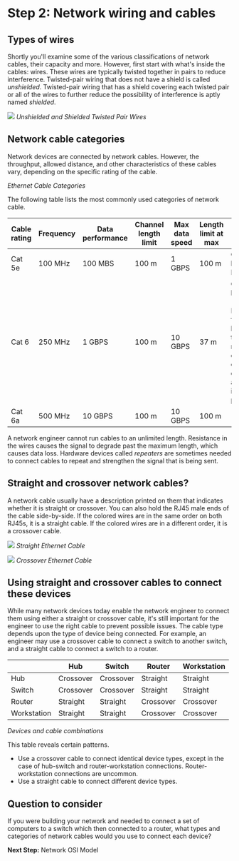 
# Step 2: Network wiring and cables

## Types of wires

Shortly you'll examine some of the various classifications of network cables, their capacity and more. However, first start with what's inside the cables: wires. These wires are typically twisted together in pairs to reduce interference. Twisted-pair wiring that does not have a shield is called *unshielded*. Twisted-pair wiring that has a shield covering each twisted pair or all of the wires to further reduce the possibility of interference is aptly named *shielded*.

![](/posts/files/networking-102-the-topologies/assets/images/twisted-pair.png)
*Unshielded and Shielded Twisted Pair Wires*

## Network cable categories

Network devices are connected by network cables. However, the throughput, allowed distance, and other characteristics of these cables vary, depending on the specific rating of the cable.

*Ethernet Cable Categories*

The following table lists the most commonly used categories of network cable.

| Cable rating | Frequency | Data  performance | Channel length limit | Max data speed | Length limit at max | Notes                                                                                                        |
|--------------|-----------|-------------------|----------------------|----------------|---------------------|--------------------------------------------------------------------------------------------------------------|
| Cat 5e       | 100 MHz   | 100 MBS           | 100 m                | 1 GBPS         | 100 m               | Can handle 1G Ethernet                                                                                       |
| Cat 6        | 250 MHz   | 1 GBPS            | 100 m                | 10 GBPS        | 37 m                | Can handle 10G Ethernet for a length up to 55 meters depending on cabling quality and installation practices |
| Cat 6a       | 500 MHz   | 10 GBPS           | 100 m                | 10 GBPS        | 100 m               |                                                                                                              |

A network engineer cannot run cables to an unlimited length. Resistance in the wires causes the signal to degrade past the maximum length, which causes data loss. Hardware devices called *repeaters* are sometimes needed to connect cables to repeat and strengthen the signal that is being sent.

## Straight and crossover network cables?

A network cable usually have a description printed on them that indicates whether it is straight or crossover. You can also hold the RJ45 male ends of the cable side-by-side. If the colored wires are in the same order on both RJ45s, it is a straight cable. If the colored wires are in a different order, it is a crossover cable.

![](/assets/images/straight.png)
*Straight Ethernet Cable*

![](/assets/images/cross.png)
*Crossover Ethernet Cable*

## Using straight and crossover cables to connect these devices
While many network devices today enable the network engineer to connect them using either a straight or crossover cable, it's still important for the engineer to use the right cable to prevent possible issues. The cable type depends upon the type of device being connected. For example, an engineer may use a crossover cable to connect a switch to another switch, and a straight cable to connect a switch to a router.

|             | Hub       | Switch    | Router    | Workstation |
|-------------|-----------|-----------|-----------|-------------|
| Hub         | Crossover | Crossover | Straight  | Straight    |
| Switch      | Crossover | Crossover | Straight  | Straight    |
| Router      | Straight  | Straight  | Crossover | Crossover   |
| Workstation | Straight  | Straight  | Crossover | Crossover   |

*Devices and cable combinations*

This table reveals certain patterns.

* Use a crossover cable to connect identical device types, except in the case of hub-switch and router-workstation connections. Router-workstation connections are uncommon.
* Use a straight cable to connect different device types.

## Question to consider

If you were building your network and needed to connect a set of computers to a switch which then connected to a router, what types and categories of network cables would you use to connect each device?

**Next Step:**  Network OSI Model
